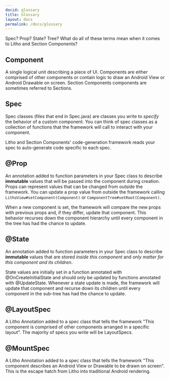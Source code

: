 ```yaml
---
docid: glossary
title: Glossary
layout: docs
permalink: /docs/glossary
---
```


Spec? Prop? State? Tree? What do all of these terms mean when it comes to Litho and Section Components?

## Component
A single logical unit describing a piece of UI.  Components are either comprised of other components or contain logic to draw an Android View or Android Drawable on screen. Section Components components are sometimes referred to Sections.

## Spec
Spec classes (files that end in Spec.java) are classes you write to *specify* the behavior of a custom component.  You can think of spec classes as a collection of functions that the framework will call to interact with your component. 

Litho and Section Components' code-generation framework reads your spec to auto-generate code specific to each spec.

## @Prop
An annotation added to function parameters in your Spec class to describe **immutable** values that will be passed into the component during creation. Props can represent values that can be changed from outside the framework.  You can update a prop value from outside the framework calling `LithoView#setComponent(Component)` or `ComponentTree#setRoot(Component)`. 

When a new component is set, the framework will compare the new props with previous props and, if they differ, update that component. This behavior recurses down the component hierarchy until every component in the tree has had the chance to update.

## @State
An annotation added to function parameters in your Spec class to describe **immutable** values that are stored *inside this component* and *only matter for this component and its children*.

State values are initially set in a function annotated with @OnCreateInitialState and should only be updated by functions annotated with @UpdateState. Whenever a state update is made, the framework will update that component and recurse down its children until every component in the sub-tree has had the chance to update.

## @LayoutSpec
A Litho Annotation added to a spec class that tells the framework "This component is comprised of other components arranged in a specific layout". The majority of specs you write will be LayoutSpecs. 

## @MountSpec
A Litho Annotation added to a spec class that tells the framework "This component describes an Android View or Drawable to be drawn on screen". This is the escape hatch from Litho into traditional Android rendering. 

